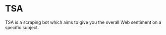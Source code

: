 # TSA
TSA is a scraping bot which aims to give you the overall Web sentiment on a specific subject.
